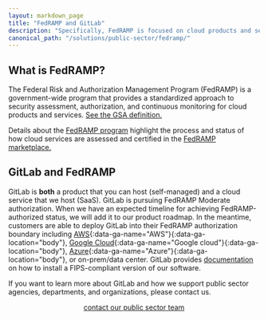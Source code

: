 ```yaml
---
layout: markdown_page
title: "FedRAMP and GitLab"
description: "Specifically, FedRAMP is focused on cloud products and services, evaluating and certifying cloud PAAS, IAAS, and SAAS offerings. Learn more here!"
canonical_path: "/solutions/public-sector/fedramp/"
---
```


## What is FedRAMP?

The Federal Risk and Authorization Management Program (FedRAMP) is a government-wide program that provides a standardized approach to security assessment, authorization, and continuous monitoring for cloud products and services. [See the GSA definition.](https://www.gsa.gov/technology/government-it-initiatives/fedramp)   

Details about the [FedRAMP program](https://www.fedramp.gov/) highlight the process and status of how cloud services are assessed and certified in the [FedRAMP marketplace.](https://marketplace.fedramp.gov/#/products?sort=productName)

## GitLab and FedRAMP

GitLab is **both** a product that you can host (self-managed) and a cloud service that we host (SaaS). GitLab is pursuing FedRAMP Moderate authorization.  When we have an expected timeline for achieving FedRAMP-authorized status, we will add it to our product roadmap.  In the meantime, customers are able to deploy GitLab into their FedRAMP authorization boundary including [AWS](https://docs.gitlab.com/ee/install/aws/){:data-ga-name="AWS"}{:data-ga-location="body"}, [Google Cloud](https://docs.gitlab.com/ee/install/google_cloud_platform/index.html){:data-ga-name="Google cloud"}{:data-ga-location="body"}, [Azure](https://docs.gitlab.com/ee/install/azure/index.html){:data-ga-name="Azure"}{:data-ga-location="body"}, or on-prem/data center.  GitLab provides [documentation](https://docs.gitlab.com/ee/development/fips_compliance.html#fips-compliance) on how to install a FIPS-compliant version of our software.

If you want to learn more about GitLab and how we support public sector agencies, departments, and organizations, please contact us.

<center><a href="/solutions/public-sector/#contact" class="btn cta-btn orange" data-ga-name="Contact us" data-ga-location="body">contact our public sector team</a></center>
